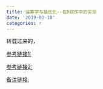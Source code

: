 ```yaml
---
title: 运筹学与最优化--在R软件中的实现
date: '2019-02-18'
categories: r
---
```





转载过来的，

[参考链接1:](https://wenku.baidu.com/view/a91ab310767f5acfa1c7cd6e.html)

[参考链接2:](https://github.com/taiyun/Optimization-using-R)

[备注链接:](https://cdn.jsdelivr.net/gh/zscmmm/imgs2208save@master/img/Optimization-using-R.pdf)
